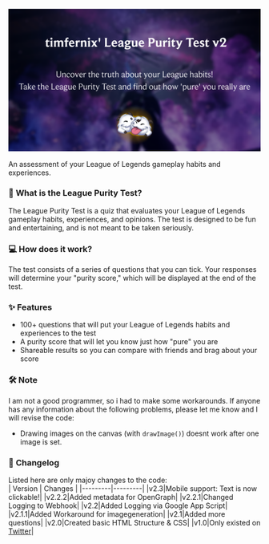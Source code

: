 ![](thumb.png)

An assessment of your League of Legends gameplay habits and experiences.

### 🔰 **What is the League Purity Test?**

The League Purity Test is a quiz that evaluates your League of Legends gameplay habits, experiences, and opinions. The test is designed to be fun and entertaining, and is not meant to be taken seriously.

### 💻 **How does it work?**

The test consists of a series of questions that you can tick. Your responses will determine your "purity score," which will be displayed at the end of the test.

### ✨ **Features**

* 100+ questions that will put your League of Legends habits and experiences to the test
* A purity score that will let you know just how "pure" you are
* Shareable results so you can compare with friends and brag about your score

### 🛠 **Note**

I am not a good programmer, so i had to make some workarounds. If anyone has any information about the following problems, please let me know and I will revise the code:
- Drawing images on the canvas (with `drawImage()`) doesnt work after one image is set.

### 📢 **Changelog**
Listed here are only majoy changes to the code: <br>
| Version | Changes |
|---------|---------|
|v2.3|Mobile support: Text is now clickable!|
|v2.2.2|Added metadata for OpenGraph|
|v2.2.1|Changed Logging to Webhook|
|v2.2|Added Logging via Google App Script|
|v2.1.1|Added Workaround for imagegeneration|
|v2.1|Added more questions|
|v2.0|Created basic HTML Structure & CSS|
|v1.0|Only existed on [Twitter](https://x.com/timfernix/status/1825226833777840179/photo/1)|
